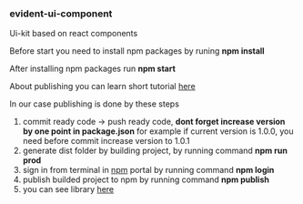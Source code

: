 ### evident-ui-component

Ui-kit based on react components

Before start you need to install npm packages by runing **npm install**

After installing npm packages run **npm start**

About publishing you can learn short tutorial [here](https://www.freecodecamp.org/news/how-to-create-and-publish-your-first-npm-package/)

In our case publishing is done by these steps

1. commit ready code -> push ready code, **dont forget increase version by one point in package.json** for example if current version is 1.0.0, you need before commit increase version to 1.0.1
2. generate dist folder by building project, by running command **npm run prod**
3. sign in from terminal in [npm](npmjs.org) portal by running command **npm login**
4. publish builded project to npm by running command **npm publish**
5. you can see library [here](https://github.com/evident-development/evident-ui-components)

